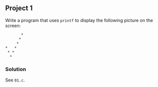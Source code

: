 ## Project 1
Write a program that uses `printf` to display the following picture on the screen:
```
       *
      *
     *
*   *
 * *
  *
```

### Solution
See `01.c`.